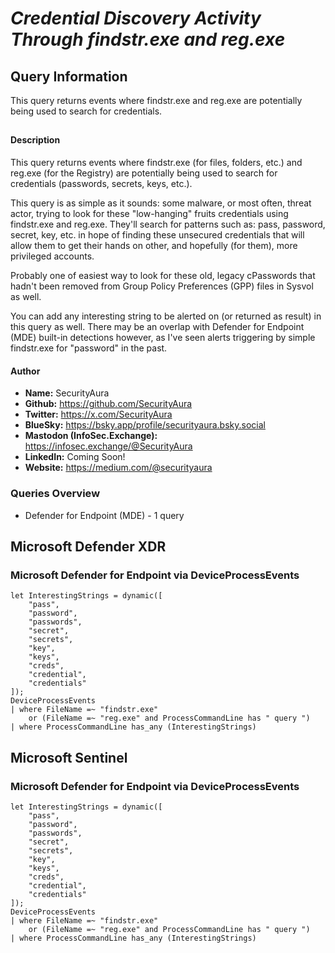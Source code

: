 # *Credential Discovery Activity Through findstr.exe and reg.exe*

## Query Information

This query returns events where findstr.exe and reg.exe are potentially being used to search for credentials.

##

#### Description

This query returns events where findstr.exe (for files, folders, etc.) and reg.exe (for the Registry) are potentially being used to search for credentials (passwords, secrets, keys, etc.).

This query is as simple as it sounds: some malware, or most often, threat actor, trying to look for these "low-hanging" fruits credentials using findstr.exe and reg.exe. They'll search for patterns such as: pass, password, secret, key, etc. in hope of finding these unsecured credentials that will allow them to get their hands on other, and hopefully (for them), more privileged accounts.

Probably one of easiest way to look for these old, legacy cPasswords that hadn't been removed from Group Policy Preferences (GPP) files in Sysvol as well.

You can add any interesting string to be alerted on (or returned as result) in this query as well. There may be an overlap with Defender for Endpoint (MDE) built-in detections however, as I've seen alerts triggering by simple findstr.exe for "password" in the past.

#### Author <Optional>
- **Name:** SecurityAura
- **Github:** https://github.com/SecurityAura
- **Twitter:** https://x.com/SecurityAura
- **BlueSky:** https://bsky.app/profile/securityaura.bsky.social
- **Mastodon (InfoSec.Exchange):** https://infosec.exchange/@SecurityAura
- **LinkedIn:** Coming Soon!
- **Website:** https://medium.com/@securityaura

### Queries Overview ###

- Defender for Endpoint (MDE) - 1 query

## Microsoft Defender XDR ##
### Microsoft Defender for Endpoint via DeviceProcessEvents ###
```KQL
let InterestingStrings = dynamic([
    "pass",
    "password",
    "passwords",
    "secret",
    "secrets",
    "key",
    "keys",
    "creds",
    "credential",
    "credentials"
]);
DeviceProcessEvents
| where FileName =~ "findstr.exe"
    or (FileName =~ "reg.exe" and ProcessCommandLine has " query ")
| where ProcessCommandLine has_any (InterestingStrings)
```
## Microsoft Sentinel ##
### Microsoft Defender for Endpoint via DeviceProcessEvents ###
```KQL
let InterestingStrings = dynamic([
    "pass",
    "password",
    "passwords",
    "secret",
    "secrets",
    "key",
    "keys",
    "creds",
    "credential",
    "credentials"
]);
DeviceProcessEvents
| where FileName =~ "findstr.exe"
    or (FileName =~ "reg.exe" and ProcessCommandLine has " query ")
| where ProcessCommandLine has_any (InterestingStrings)
```
